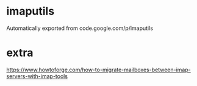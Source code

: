 # imaputils
Automatically exported from code.google.com/p/imaputils

# extra
https://www.howtoforge.com/how-to-migrate-mailboxes-between-imap-servers-with-imap-tools
